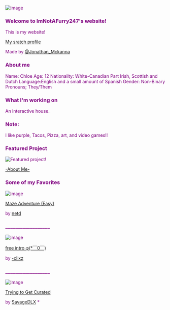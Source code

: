 <span style="color:purple"> 

![image](https://user-images.githubusercontent.com/90731782/159119479-3985c6c3-5d85-4771-8168-d09ed9fff9f8.png)

### Welcome to ImNotAFurry247's website!
This is my website!

[My sratch profile](https://scratch.mit.edu/users/ImNotAFurry247/)

Made by [@Jonathan_Mckanna](https://scratch.mit.edu/users/Jonathan_Mckanna/)

### About me
Name: Chloe
Age: 12
Nationality: White-Canadian Part Irish, Scottish and Dutch
Language:English and a small amount of Spanish
Gender: Non-Binary
Pronouns; They/Them

### What I'm working on
An interactive house.

### Note:
I like purple, Tacos, Pizza, art, and video games!!

### Featured Project

<img src="https://cdn2.scratch.mit.edu/get_image/project/651721251_282x210.png" alt="Featured project"/>!

[-About Me-](https://scratch.mit.edu/projects/651721251/)

### Some of my Favorites

![image](https://user-images.githubusercontent.com/90731782/159119741-ecbe1974-b599-41d8-9fb9-0ef4c8f5309a.png)


[Maze Adventure (Easy)](https://scratch.mit.edu/projects/639712278/)

by [netd](https://scratch.mit.edu/users/netd)
### __________________
![image](https://user-images.githubusercontent.com/90731782/159119835-949e9521-c0d8-4aac-9ed1-ae568c7eec25.png)


[free intro φ(*￣0￣)](https://scratch.mit.edu/projects/662156275/)

by [-clixz](https://scratch.mit.edu/users/-clixz)
### __________________
![image](https://user-images.githubusercontent.com/90731782/159119943-68c94636-e6a6-4fb5-8443-5624c25cb70a.png)


[Trying to Get Curated](https://scratch.mit.edu/projects/559564521/)

by [SavageDLX](https://scratch.mit.edu/users/SavageDLX/)
*</span>
